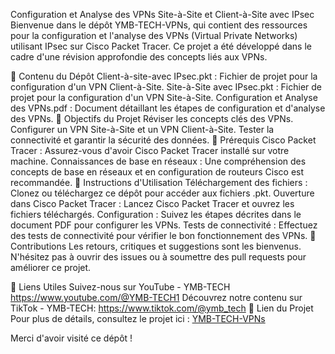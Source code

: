 Configuration et Analyse des VPNs Site-à-Site et Client-à-Site avec IPsec
Bienvenue dans le dépôt YMB-TECH-VPNs, qui contient des ressources pour la configuration et l'analyse des VPNs (Virtual Private Networks) utilisant IPsec sur Cisco Packet Tracer. Ce projet a été développé dans le cadre d'une révision approfondie des concepts liés aux VPNs.

📁 Contenu du Dépôt
Client-à-site-avec IPsec.pkt : Fichier de projet pour la configuration d'un VPN Client-à-Site.
Site-à-Site avec IPsec.pkt : Fichier de projet pour la configuration d'un VPN Site-à-Site.
Configuration et Analyse des VPNs.pdf : Document détaillant les étapes de configuration et d'analyse des VPNs.
🎯 Objectifs du Projet
Réviser les concepts clés des VPNs.
Configurer un VPN Site-à-Site et un VPN Client-à-Site.
Tester la connectivité et garantir la sécurité des données.
🔧 Prérequis
Cisco Packet Tracer : Assurez-vous d'avoir Cisco Packet Tracer installé sur votre machine.
Connaissances de base en réseaux : Une compréhension des concepts de base en réseaux et en configuration de routeurs Cisco est recommandée.
🚀 Instructions d'Utilisation
Téléchargement des fichiers : Clonez ou téléchargez ce dépôt pour accéder aux fichiers .pkt.
Ouverture dans Cisco Packet Tracer : Lancez Cisco Packet Tracer et ouvrez les fichiers téléchargés.
Configuration : Suivez les étapes décrites dans le document PDF pour configurer les VPNs.
Tests de connectivité : Effectuez des tests de connectivité pour vérifier le bon fonctionnement des VPNs.
🤝 Contributions
Les retours, critiques et suggestions sont les bienvenus. N'hésitez pas à ouvrir des issues ou à soumettre des pull requests pour améliorer ce projet.

🔗 Liens Utiles
Suivez-nous sur YouTube - YMB-TECH https://www.youtube.com/@YMB-TECH1
Découvrez notre contenu sur TikTok - YMB-TECH: https://www.tiktok.com/@ymb_tech
📌 Lien du Projet
Pour plus de détails, consultez le projet ici : [YMB-TECH-VPNs](https://github.com/YebgaBrayan/YMB-TECH-VPNs)

Merci d'avoir visité ce dépôt !
